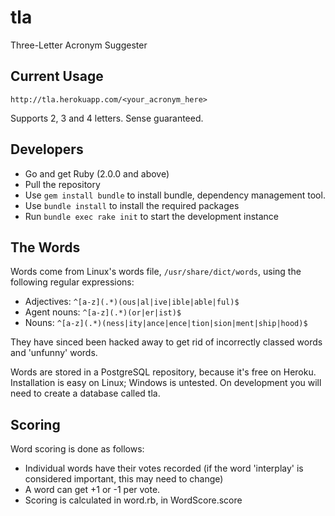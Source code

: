 tla
===

Three-Letter Acronym Suggester

Current Usage
-------------

```
http://tla.herokuapp.com/<your_acronym_here>
```

Supports 2, 3 and 4 letters. Sense guaranteed.

Developers
----------
* Go and get Ruby (2.0.0 and above)
* Pull the repository
* Use ```gem install bundle``` to install bundle, dependency management tool. 
* Use ```bundle install``` to install the required packages
* Run ```bundle exec rake init``` to start the development instance

The Words
---------

Words come from Linux's words file, ```/usr/share/dict/words```, using the following regular expressions:
* Adjectives: ```^[a-z](.*)(ous|al|ive|ible|able|ful)$```
* Agent nouns: ```^[a-z](.*)(or|er|ist)$```
* Nouns: ```^[a-z](.*)(ness|ity|ance|ence|tion|sion|ment|ship|hood)$```

They have sinced been hacked away to get rid of incorrectly classed words and 'unfunny' words.

Words are stored in a PostgreSQL repository, because it's free on Heroku. Installation is easy on Linux; Windows is untested. On development you will need to create a database called tla.

Scoring
-------

Word scoring is done as follows:
* Individual words have their votes recorded (if the word 'interplay' is considered important, this may need to change)
* A word can get +1 or -1 per vote.
* Scoring is calculated in word.rb, in WordScore.score
